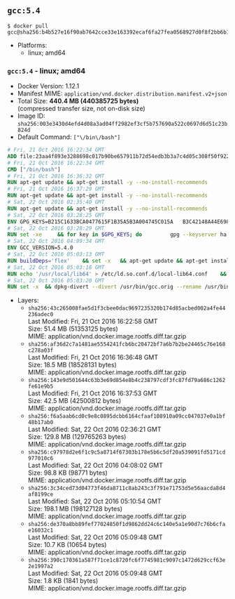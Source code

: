 ## `gcc:5.4`

```console
$ docker pull gcc@sha256:b4b527e16f90ab7642cce33e163392ecaf6fa27fea0568927d0f8f2bb6b1cac2
```

-	Platforms:
	-	linux; amd64

### `gcc:5.4` - linux; amd64

-	Docker Version: 1.12.1
-	Manifest MIME: `application/vnd.docker.distribution.manifest.v2+json`
-	Total Size: **440.4 MB (440385725 bytes)**  
	(compressed transfer size, not on-disk size)
-	Image ID: `sha256:003e3430d4efd4d08a3ad04ff2982ef3cf5b757690a522c0697d6d51c23b824d`
-	Default Command: `["\/bin\/bash"]`

```dockerfile
# Fri, 21 Oct 2016 16:22:34 GMT
ADD file:23aa4f893e3288698c017b90be657911b72d54edb3b3a7c4d05c308f50f9228f in / 
# Fri, 21 Oct 2016 16:22:34 GMT
CMD ["/bin/bash"]
# Fri, 21 Oct 2016 16:36:32 GMT
RUN apt-get update && apt-get install -y --no-install-recommends 		ca-certificates 		curl 		wget 	&& rm -rf /var/lib/apt/lists/*
# Fri, 21 Oct 2016 16:37:29 GMT
RUN apt-get update && apt-get install -y --no-install-recommends 		bzr 		git 		mercurial 		openssh-client 		subversion 				procps 	&& rm -rf /var/lib/apt/lists/*
# Sat, 22 Oct 2016 02:35:40 GMT
RUN apt-get update && apt-get install -y --no-install-recommends 		autoconf 		automake 		bzip2 		file 		g++ 		gcc 		imagemagick 		libbz2-dev 		libc6-dev 		libcurl4-openssl-dev 		libdb-dev 		libevent-dev 		libffi-dev 		libgeoip-dev 		libglib2.0-dev 		libjpeg-dev 		libkrb5-dev 		liblzma-dev 		libmagickcore-dev 		libmagickwand-dev 		libmysqlclient-dev 		libncurses-dev 		libpng-dev 		libpq-dev 		libreadline-dev 		libsqlite3-dev 		libssl-dev 		libtool 		libwebp-dev 		libxml2-dev 		libxslt-dev 		libyaml-dev 		make 		patch 		xz-utils 		zlib1g-dev 	&& rm -rf /var/lib/apt/lists/*
# Sat, 22 Oct 2016 03:28:25 GMT
ENV GPG_KEYS=B215C1633BCA0477615F1B35A5B3A004745C015A 	B3C42148A44E6983B3E4CC0793FA9B1AB75C61B8 	90AA470469D3965A87A5DCB494D03953902C9419 	80F98B2E0DAB6C8281BDF541A7C8C3B2F71EDF1C 	7F74F97C103468EE5D750B583AB00996FC26A641 	33C235A34C46AA3FFB293709A328C3A2C3C45C06
# Sat, 22 Oct 2016 03:28:29 GMT
RUN set -xe 	&& for key in $GPG_KEYS; do 		gpg --keyserver ha.pool.sks-keyservers.net --recv-keys "$key"; 	done
# Sat, 22 Oct 2016 04:09:34 GMT
ENV GCC_VERSION=5.4.0
# Sat, 22 Oct 2016 05:03:13 GMT
RUN buildDeps='flex' 	&& set -x 	&& apt-get update && apt-get install -y $buildDeps --no-install-recommends 	&& rm -r /var/lib/apt/lists/* 	&& curl -fSL "http://ftpmirror.gnu.org/gcc/gcc-$GCC_VERSION/gcc-$GCC_VERSION.tar.bz2" -o gcc.tar.bz2 	&& curl -fSL "http://ftpmirror.gnu.org/gcc/gcc-$GCC_VERSION/gcc-$GCC_VERSION.tar.bz2.sig" -o gcc.tar.bz2.sig 	&& gpg --batch --verify gcc.tar.bz2.sig gcc.tar.bz2 	&& mkdir -p /usr/src/gcc 	&& tar -xf gcc.tar.bz2 -C /usr/src/gcc --strip-components=1 	&& rm gcc.tar.bz2* 	&& cd /usr/src/gcc 	&& ./contrib/download_prerequisites 	&& { rm *.tar.* || true; } 	&& dir="$(mktemp -d)" 	&& cd "$dir" 	&& /usr/src/gcc/configure 		--disable-multilib 		--enable-languages=c,c++,fortran,go 	&& make -j"$(nproc)" 	&& make install-strip 	&& cd .. 	&& rm -rf "$dir" 	&& apt-get purge -y --auto-remove $buildDeps
# Sat, 22 Oct 2016 05:03:18 GMT
RUN echo '/usr/local/lib64' > /etc/ld.so.conf.d/local-lib64.conf 	&& ldconfig -v
# Sat, 22 Oct 2016 05:03:20 GMT
RUN set -x 	&& dpkg-divert --divert /usr/bin/gcc.orig --rename /usr/bin/gcc 	&& dpkg-divert --divert /usr/bin/g++.orig --rename /usr/bin/g++ 	&& dpkg-divert --divert /usr/bin/gfortran.orig --rename /usr/bin/gfortran 	&& update-alternatives --install /usr/bin/cc cc /usr/local/bin/gcc 999
```

-	Layers:
	-	`sha256:43c265008fae5d1f3cbee0dac9697235320b174d85acbed002a4fe44236adec0`  
		Last Modified: Fri, 21 Oct 2016 16:22:58 GMT  
		Size: 51.4 MB (51353125 bytes)  
		MIME: application/vnd.docker.image.rootfs.diff.tar.gzip
	-	`sha256:af36d2c7a1481ae5554241fcb6bc20472bf7a6b7b2be24465c76e168c278a03f`  
		Last Modified: Fri, 21 Oct 2016 16:36:48 GMT  
		Size: 18.5 MB (18528131 bytes)  
		MIME: application/vnd.docker.image.rootfs.diff.tar.gzip
	-	`sha256:143e9d501644c63b3e69d854e8b4c238797cdf3fc87fd79a686c1262fe61e9b5`  
		Last Modified: Fri, 21 Oct 2016 16:37:53 GMT  
		Size: 42.5 MB (42500812 bytes)  
		MIME: application/vnd.docker.image.rootfs.diff.tar.gzip
	-	`sha256:f6a5aab6cd0c9e8c0895dcbb6164cfaaf108910a09cc047037e0a1bf48b17ab0`  
		Last Modified: Sat, 22 Oct 2016 02:36:21 GMT  
		Size: 129.8 MB (129765263 bytes)  
		MIME: application/vnd.docker.image.rootfs.diff.tar.gzip
	-	`sha256:c97978d2e6f1c9c5a8714f67303b178e5b6c5df20a539091fd5171cd977010c6`  
		Last Modified: Sat, 22 Oct 2016 04:08:02 GMT  
		Size: 98.8 KB (98771 bytes)  
		MIME: application/vnd.docker.image.rootfs.diff.tar.gzip
	-	`sha256:3c34ced73d04773f46da8711c8ab243c3f791e71753d5e56aacda8d4af8199ce`  
		Last Modified: Sat, 22 Oct 2016 05:10:54 GMT  
		Size: 198.1 MB (198127128 bytes)  
		MIME: application/vnd.docker.image.rootfs.diff.tar.gzip
	-	`sha256:de370a8bb89fef77024850f1d9862dd24c6c140e5a1e90d7c76b6cfae16032c1`  
		Last Modified: Sat, 22 Oct 2016 05:09:48 GMT  
		Size: 10.7 KB (10654 bytes)  
		MIME: application/vnd.docker.image.rootfs.diff.tar.gzip
	-	`sha256:390c170361a587f71ce1c8720fc6f7745981c9097c1472d629ccf63e2e1997a2`  
		Last Modified: Sat, 22 Oct 2016 05:09:48 GMT  
		Size: 1.8 KB (1841 bytes)  
		MIME: application/vnd.docker.image.rootfs.diff.tar.gzip

